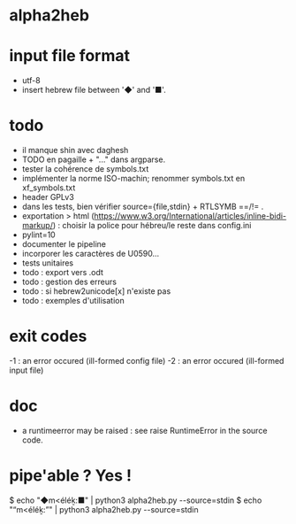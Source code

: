 # alpha2heb

# input file format
* utf-8
* insert hebrew file between '◆' and '■'.

# todo
* il manque shin avec daghesh
* TODO en pagaille + "..." dans argparse.
* tester la cohérence de symbols.txt
* implémenter la norme ISO-machin; renommer symbols.txt en xf_symbols.txt
* header GPLv3
* dans les tests, bien vérifier source={file,stdin} + RTLSYMB ==/!= .
* exportation > html (https://www.w3.org/International/articles/inline-bidi-markup/) : choisir la police pour hébreu/le reste dans config.ini
* pylint=10
* documenter le pipeline
* incorporer les caractères de U0590...
* tests unitaires
* todo : export vers .odt
* todo : gestion des erreurs
* todo : si hebrew2unicode[x] n'existe pas
* todo : exemples d'utilisation

# exit codes
-1 : an error occured (ill-formed config file)
-2 : an error occured (ill-formed input file)

# doc
* a runtimeerror may be raised : see raise RuntimeError in the source code.

# pipe'able ? Yes !
$ echo "◆m<éléḵ:■" | python3 alpha2heb.py --source=stdin
$ echo "“m<éléḵ:”" | python3 alpha2heb.py --source=stdin